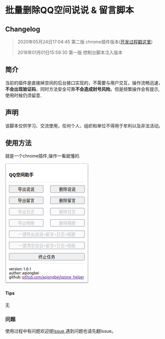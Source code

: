 # 批量删除QQ空间说说 & 留言脚本
## Changelog
> 2020年05月24日17:04:45 第二版 chrome插件版本([开发过程戳这里](https://segmentfault.com/a/1190000039297715))
> 
> 2018年01月01日15:59:30 第一版 控制台脚本注入版本

## 简介
当前的插件是直接掉空间的后台接口实现的，不需要与用户交互，操作流畅迅速，**不会出现验证码**，同时方法安全可靠**不会造成封号风险**。但是频繁操作会有提示,使用时候仍须留意.

## 声明
该脚本仅供学习、交流使用，任何个人、组织和单位不得用于牟利以及非法活动。

## 使用方法
就是一个chrome插件,操作一看就懂的.

![](./readme_img/2020-05-24.png)

#### Tips
无

### 问题
使用过程中有问题欢迎提[Issue](https://github.com/aqiongbei/qzone_helper/issues),遇到问题也请先翻Issue。
